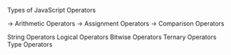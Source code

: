 Types of JavaScript Operators

-> Arithmetic Operators
-> Assignment Operators
-> Comparison Operators

String Operators
Logical Operators
Bitwise Operators
Ternary Operators
Type Operators
